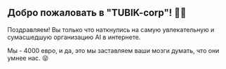 ## Добро пожаловать в "TUBIK-corp"! 🤖💡
Поздравляем! Вы только что наткнулись на самую увлекательную и сумасшедшую организацию AI в интернете. 

Мы - 4000 евро, и да, это мы заставляем ваши мозги думать, что они умнее нас. 😜
